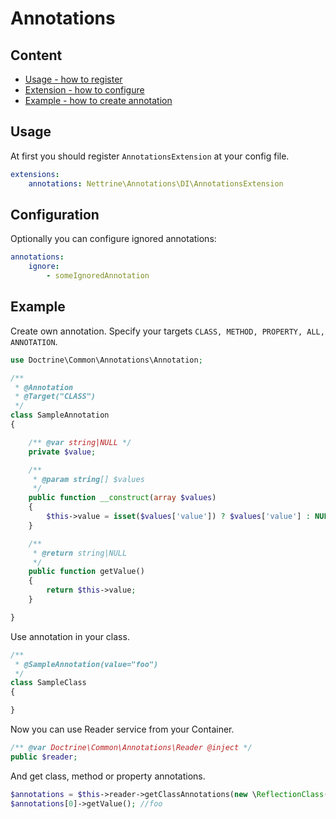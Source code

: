 # Annotations

## Content

- [Usage - how to register](#usage)
- [Extension - how to configure](#configuration)
- [Example - how to create annotation](#example)

## Usage

At first you should register `AnnotationsExtension` at your config file.


```yaml
extensions:
    annotations: Nettrine\Annotations\DI\AnnotationsExtension
```

## Configuration

Optionally you can configure ignored annotations:

```yaml
annotations:
    ignore:
        - someIgnoredAnnotation
```

## Example

Create own annotation. Specify your targets `CLASS, METHOD, PROPERTY, ALL, ANNOTATION`.

```php
use Doctrine\Common\Annotations\Annotation;

/**
 * @Annotation
 * @Target("CLASS")
 */
class SampleAnnotation
{

	/** @var string|NULL */
	private $value;

	/**
	 * @param string[] $values
	 */
	public function __construct(array $values)
	{
		$this->value = isset($values['value']) ? $values['value'] : NULL;
	}

	/**
	 * @return string|NULL
	 */
	public function getValue()
	{
		return $this->value;
	}

}
```

Use annotation in your class.

```php
/**
 * @SampleAnnotation(value="foo")
 */
class SampleClass
{

}
```

Now you can use Reader service from your Container. 

```php
/** @var Doctrine\Common\Annotations\Reader @inject */
public $reader;
```

And get class, method or property annotations.

```php
$annotations = $this->reader->getClassAnnotations(new \ReflectionClass(SampleClass::class));
$annotations[0]->getValue(); //foo
```
